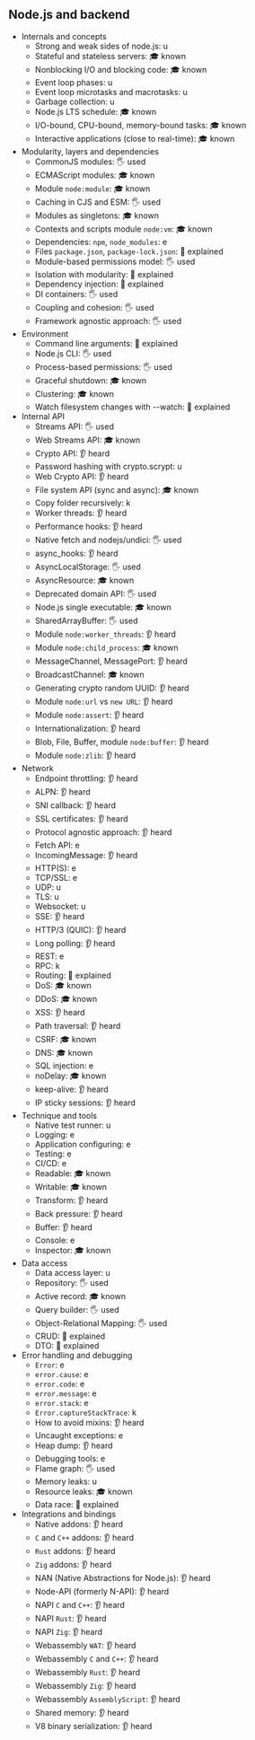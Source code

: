 ## Node.js and backend

- Internals and concepts
  - Strong and weak sides of node.js: u
  - Stateful and stateless servers: 🎓 known
  - Nonblocking I/O and blocking code: 🎓 known
  - Event loop phases: u
  - Event loop microtasks and macrotasks: u
  - Garbage collection: u
  - Node.js LTS schedule: 🎓 known
  - I/O-bound, CPU-bound, memory-bound tasks: 🎓 known
  - Interactive applications (close to real-time): 🎓 known
- Modularity, layers and dependencies
  - CommonJS modules: 🖐️ used
  - ECMAScript modules: 🎓 known
  - Module `node:module`: 🎓 known
  - Caching in CJS and ESM: 🖐️ used
  - Modules as singletons: 🎓 known
  - Contexts and scripts module `node:vm`: 🎓 known
  - Dependencies: `npm`, `node_modules`: e
  - Files `package.json`, `package-lock.json`: 🙋 explained
  - Module-based permissions model: 🖐️ used
  - Isolation with modularity: 🙋 explained
  - Dependency injection: 🙋 explained
  - DI containers: 🖐️ used
  - Coupling and cohesion: 🖐️ used
  - Framework agnostic approach: 🖐️ used
- Environment
  - Command line arguments: 🙋 explained
  - Node.js CLI: 🖐️ used
  - Process-based permissions: 🖐️ used
  - Graceful shutdown: 🎓 known
  - Clustering: 🎓 known
  - Watch filesystem changes with --watch: 🙋 explained
- Internal API
  - Streams API: 🖐️ used
  - Web Streams API: 🎓 known
  - Crypto API: 👂 heard
  - Password hashing with crypto.scrypt: u
  - Web Crypto API: 👂 heard
  - File system API (sync and async): 🎓 known
  - Copy folder recursively: k
  - Worker threads: 👂 heard
  - Performance hooks: 👂 heard
  - Native fetch and nodejs/undici: 🖐️ used
  - async_hooks: 👂 heard
  - AsyncLocalStorage: 🖐️ used
  - AsyncResource: 🎓 known
  - Deprecated domain API: 🖐️ used
  - Node.js single executable: 🎓 known
  - SharedArrayBuffer: 🖐️ used
  - Module `node:worker_threads`: 👂 heard
  - Module `node:child_process`: 🎓 known
  - MessageChannel, MessagePort: 👂 heard
  - BroadcastChannel: 🎓 known
  - Generating crypto random UUID: 👂 heard
  - Module `node:url` vs `new URL`: 👂 heard
  - Module `node:assert`: 👂 heard
  - Internationalization: 👂 heard
  - Blob, File, Buffer, module `node:buffer`: 👂 heard
  - Module `node:zlib`: 👂 heard
- Network
  - Endpoint throttling: 👂 heard
  - ALPN: 👂 heard
  - SNI callback: 👂 heard
  - SSL certificates: 👂 heard
  - Protocol agnostic approach: 👂 heard
  - Fetch API: e
  - IncomingMessage: 👂 heard
  - HTTP(S): e
  - TCP/SSL: e
  - UDP: u
  - TLS: u
  - Websocket: u
  - SSE: 👂 heard
  - HTTP/3 (QUIC): 👂 heard
  - Long polling: 👂 heard
  - REST: e
  - RPC: k
  - Routing: 🙋 explained
  - DoS: 🎓 known
  - DDoS: 🎓 known
  - XSS: 👂 heard
  - Path traversal: 👂 heard
  - CSRF: 🎓 known
  - DNS: 🎓 known
  - SQL injection: e
  - noDelay: 🎓 known
  - keep-alive: 👂 heard
  - IP sticky sessions: 👂 heard
- Technique and tools
  - Native test runner: u
  - Logging: e
  - Application configuring: e
  - Testing: e
  - CI/CD: e
  - Readable: 🎓 known
  - Writable: 🎓 known
  - Transform: 👂 heard
  - Back pressure: 👂 heard
  - Buffer: 👂 heard
  - Console: e
  - Inspector: 🎓 known
- Data access
  - Data access layer: u
  - Repository: 🖐️ used
  - Active record: 🎓 known
  - Query builder: 🖐️ used
  - Object-Relational Mapping: 🖐️ used
  - CRUD: 🙋 explained
  - DTO: 🙋 explained
- Error handling and debugging
  - `Error`: e
  - `error.cause`: e
  - `error.code`: e
  - `error.message`: e
  - `error.stack`: e
  - `Error.captureStackTrace`: k
  - How to avoid mixins: 👂 heard
  - Uncaught exceptions: e
  - Heap dump: 👂 heard
  - Debugging tools: e
  - Flame graph: 🖐️ used
  - Memory leaks: u
  - Resource leaks: 🎓 known
  - Data race: 🙋 explained
- Integrations and bindings
  - Native addons: 👂 heard
  - `C` and `C++` addons: 👂 heard
  - `Rust` addons: 👂 heard
  - `Zig` addons: 👂 heard
  - NAN (Native Abstractions for Node.js): 👂 heard
  - Node-API (formerly N-API): 👂 heard
  - NAPI `C` and `C++`: 👂 heard
  - NAPI `Rust`: 👂 heard
  - NAPI `Zig`: 👂 heard
  - Webassembly `WAT`: 👂 heard
  - Webassembly `C` and `C++`: 👂 heard
  - Webassembly `Rust`: 👂 heard
  - Webassembly `Zig`: 👂 heard
  - Webassembly `AssemblyScript`: 👂 heard
  - Shared memory: 👂 heard
  - V8 binary serialization: 👂 heard

